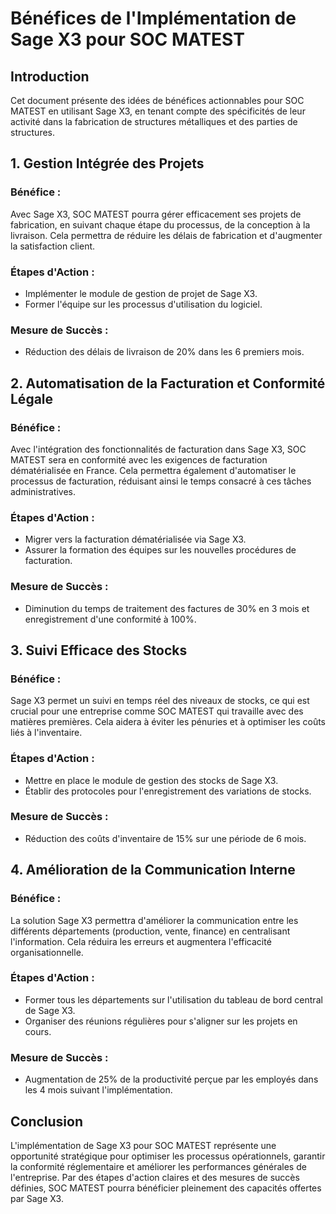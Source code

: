 # Bénéfices de l'Implémentation de Sage X3 pour SOC MATEST

## Introduction
Cet document présente des idées de bénéfices actionnables pour SOC MATEST en utilisant Sage X3, en tenant compte des spécificités de leur activité dans la fabrication de structures métalliques et des parties de structures. 

## 1. Gestion Intégrée des Projets
### Bénéfice :
Avec Sage X3, SOC MATEST pourra gérer efficacement ses projets de fabrication, en suivant chaque étape du processus, de la conception à la livraison. Cela permettra de réduire les délais de fabrication et d'augmenter la satisfaction client.

### Étapes d'Action :
- Implémenter le module de gestion de projet de Sage X3.
- Former l'équipe sur les processus d'utilisation du logiciel.

### Mesure de Succès :
- Réduction des délais de livraison de 20% dans les 6 premiers mois.

## 2. Automatisation de la Facturation et Conformité Légale
### Bénéfice :
Avec l'intégration des fonctionnalités de facturation dans Sage X3, SOC MATEST sera en conformité avec les exigences de facturation dématérialisée en France. Cela permettra également d'automatiser le processus de facturation, réduisant ainsi le temps consacré à ces tâches administratives.

### Étapes d'Action :
- Migrer vers la facturation dématérialisée via Sage X3.
- Assurer la formation des équipes sur les nouvelles procédures de facturation.

### Mesure de Succès :
- Diminution du temps de traitement des factures de 30% en 3 mois et enregistrement d'une conformité à 100%.

## 3. Suivi Efficace des Stocks
### Bénéfice :
Sage X3 permet un suivi en temps réel des niveaux de stocks, ce qui est crucial pour une entreprise comme SOC MATEST qui travaille avec des matières premières. Cela aidera à éviter les pénuries et à optimiser les coûts liés à l'inventaire.

### Étapes d'Action :
- Mettre en place le module de gestion des stocks de Sage X3.
- Établir des protocoles pour l'enregistrement des variations de stocks.

### Mesure de Succès :
- Réduction des coûts d'inventaire de 15% sur une période de 6 mois.

## 4. Amélioration de la Communication Interne
### Bénéfice :
La solution Sage X3 permettra d'améliorer la communication entre les différents départements (production, vente, finance) en centralisant l'information. Cela réduira les erreurs et augmentera l'efficacité organisationnelle.

### Étapes d'Action :
- Former tous les départements sur l'utilisation du tableau de bord central de Sage X3.
- Organiser des réunions régulières pour s'aligner sur les projets en cours.

### Mesure de Succès :
- Augmentation de 25% de la productivité perçue par les employés dans les 4 mois suivant l'implémentation.

## Conclusion
L'implémentation de Sage X3 pour SOC MATEST représente une opportunité stratégique pour optimiser les processus opérationnels, garantir la conformité réglementaire et améliorer les performances générales de l'entreprise. Par des étapes d'action claires et des mesures de succès définies, SOC MATEST pourra bénéficier pleinement des capacités offertes par Sage X3.
```